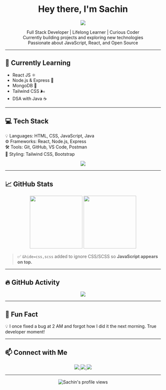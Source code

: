 <!-- README.md -->

<h1 align="center">Hey there, I'm Sachin</h1>

<!-- Typing animation placed at the top -->
<p align="center">
  <img src="https://readme-typing-svg.demolab.com?font=Fira+Code&duration=3000&pause=1000&color=58A6FF&center=true&vCenter=true&width=435&lines=Hello+there!+I'm+Sachin+👋;MCA+Student+%F0%9F%8E%93+from+India;Learning+Full+Stack+Web+Dev;JavaScript+%7C+React+%7C+Node+Enthusiast;Let's+build+something+awesome!" />
</p>

<p align="center">
  Full Stack Developer | Lifelong Learner | Curious Coder<br/>
  Currently building projects and exploring new technologies<br/>
  Passionate about JavaScript, React, and Open Source 
</p>

---

## 🚀 Currently Learning

- React JS ⚛️  
- Node.js & Express 🧪  
- MongoDB 🍃    
- Tailwind CSS 🌬️  
- DSA with Java ☕

---

## 💻 Tech Stack

💡 Languages: HTML, CSS, JavaScript, Java  
⚙️ Frameworks: React, Node.js, Express  
🛠️ Tools: Git, GitHub, VS Code, Postman  
🎨 Styling: Tailwind CSS, Bootstrap

<p align="center">
  <img src="https://skillicons.dev/icons?i=html,css,js,react,nodejs,tailwind,java,mongodb,git,github,vscode" />
</p>

---

## 📈 GitHub Stats

<p align="center">
  <img src="https://github-readme-stats.vercel.app/api?username=sachinsen&show_icons=true&theme=radical&hide=issues&count_private=true" height="170" />
  <img src="https://github-readme-stats.vercel.app/api/top-langs/?username=sachinsen&layout=compact&theme=radical&langs_count=8&hide=css,scss" height="170" />
</p>

> ✅ `&hide=css,scss` added to ignore CSS/SCSS so **JavaScript appears on top.**

---

## 🔥 GitHub Activity

<p align="center">
  <img src="https://github-readme-activity-graph.vercel.app/graph?username=sachinsen&theme=tokyo-night" />
</p>

---

## 🧩 Fun Fact

💡 I once fixed a bug at 2 AM and forgot how I did it the next morning. True developer moment!

---

## 📫 Connect with Me

<p align="center">
  <a href="https://linkedin.com/in/sachinsen" target="_blank">
    <img src="https://img.shields.io/badge/LinkedIn-blue?style=for-the-badge&logo=linkedin&logoColor=white" />
  </a>
  <a href="https://twitter.com/" target="_blank">
    <img src="https://img.shields.io/badge/X-black?style=for-the-badge&logo=twitter&logoColor=white" />
  </a>
  <a href="mailto:sachin@example.com">
    <img src="https://img.shields.io/badge/Gmail-red?style=for-the-badge&logo=gmail&logoColor=white" />
  </a>
</p>

---

<p align="center">
  <img src="https://komarev.com/ghpvc/?username=sachinsen&label=Profile%20views&color=0e75b6&style=flat" alt="Sachin's profile views" />
</p>
